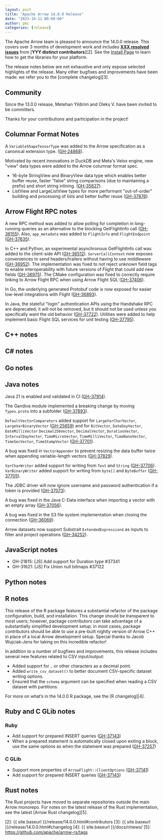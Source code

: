 ```yaml
---
layout: post
title: "Apache Arrow 14.0.0 Release"
date: "2023-10-11 00:00:00"
author: pmc
categories: [release]
---
```

<!--
{% comment %}
Licensed to the Apache Software Foundation (ASF) under one or more
contributor license agreements.  See the NOTICE file distributed with
this work for additional information regarding copyright ownership.
The ASF licenses this file to you under the Apache License, Version 2.0
(the "License"); you may not use this file except in compliance with
the License.  You may obtain a copy of the License at

http://www.apache.org/licenses/LICENSE-2.0

Unless required by applicable law or agreed to in writing, software
distributed under the License is distributed on an "AS IS" BASIS,
WITHOUT WARRANTIES OR CONDITIONS OF ANY KIND, either express or implied.
See the License for the specific language governing permissions and
limitations under the License.
{% endcomment %}
-->


The Apache Arrow team is pleased to announce the 14.0.0 release. This covers
over 3 months of development work and includes [**XXX resolved issues**][1]
from [**YYY distinct contributors**][2]. See the [Install Page](https://arrow.apache.org/install/)
to learn how to get the libraries for your platform.

The release notes below are not exhaustive and only expose selected highlights
of the release. Many other bugfixes and improvements have been made: we refer
you to the [complete changelog][3].

## Community

Since the 13.0.0 release, Metehan Yildirim and Oleks V. have been invited to be committers.

Thanks for your contributions and participation in the project!

## Columnar Format Notes

A `VariableShapeTensorType` was added to the Arrow specification as a canonical extension type. ([GH-24868](https://github.com/apache/arrow/issues/24868)).

Motivated by recent innovations in DuckDB and Meta's Velox engine, new "view" data types were added to the Arrow columnar format spec. 

* 16-byte StringView and BinaryView data type which enables better buffer reuse, faster "false" string comparisons (due to maintaining a prefix) and short string inlining. ([GH-35627](https://github.com/apache/arrow/issues/35627)).
* ListView and LargeListView types for more performant "out-of-order" building and processing of lists and better buffer reuse ([GH-37876](https://github.com/apache/arrow/issues/37876)).

## Arrow Flight RPC notes

A new RPC method was added to allow polling for completion in long-running queries as an alternative to the blocking GetFlightInfo call ([GH-36155](https://github.com/apache/arrow/issues/36155)). Also, `app_metadata` was added to `FlightInfo` and `FlightEndpoint` ([GH-37635](https://github.com/apache/arrow/issues/37635)).

In C++ and Python, an experimental asynchronous GetFlightInfo call was added to the client-side API ([GH-36512](https://github.com/apache/arrow/issues/36512)). `ServerCallContext` now exposes conveniences to send headers/trailers without having to use middleware ([GH-36952](https://github.com/apache/arrow/issues/36952)). The implementation was fixed to not reject unknown field tags to enable interoperability with future versions of Flight that could add new fields ([GH-36975](https://github.com/apache/arrow/issues/36975)). The CMake configuration was fixed to correctly require linking to Arrow Flight RPC when using Arrow Flight SQL ([GH-37406](https://github.com/apache/arrow/issues/37406)). 

In Go, the underlying generated Protobuf code is now exposed for easier low-level integrations with Flight ([GH-36893](https://github.com/apache/arrow/issues/36893)). 

In Java, the stateful "login" authentication APIs using the Handshake RPC are deprecated; it will not be removed, but it should not be used unless you specifically want the old behavior ([GH-37722](https://github.com/apache/arrow/issues/37722)). Utilities were added to help implement basic Flight SQL services for unit testing ([GH-37795](https://github.com/apache/arrow/issues/37795)).

## C++ notes

## C# notes

## Go notes

## Java notes

Java 21 is enabled and validated in CI ([GH-37914](https://github.com/apache/arrow/issues/37914)).

The Gandiva module implemented a breaking change by moving `Types.proto` into a subfolder ([GH-37893](https://github.com/apache/arrow/issues/37893)).

`DefaultVectorComparators` added support for `LargeVarCharVector`, `LargeVarBinaryVector` ([GH-25659](https://github.com/apache/arrow/issues/25659)) and for `BitVector`, `DateDayVector`, `DateMilliVector`
`Decimal256Vector`, `DecimalVector`, `DurationVector`, `IntervalDayVector`, `TimeMicroVector`, `TimeMilliVector`, `TimeNanoVector`, `TimeSecVector`, `TimeStampVector` ([GH-37701](https://github.com/apache/arrow/issues/37701)).

A bug was fixed in `VectorAppender` to prevent resizing the data buffer twice when appending variable-length vectors ([GH-37829](https://github.com/apache/arrow/issues/37829)).

`VarCharWriter` added support for writing from `Text` and `String` ([GH-37706](https://github.com/apache/arrow/issues/37706)). `VarBinaryWriter` added support for writing from `byte[]` and `ByteBuffer` ([GH-37705](https://github.com/apache/arrow/issues/37705)).

The JDBC driver will now ignore username and password authentication if a token is provided ([GH-37073](https://github.com/apache/arrow/issues/37073)).

A bug was fixed in the Java C-Data interface when importing a vector with an empty array ([GH-37056](https://github.com/apache/arrow/issues/37056)).

A bug was fixed in the S3 file system implementation when closing the connection ([GH-36069](https://github.com/apache/arrow/issues/36069)).

Arrow datasets now support Substrait `ExtendedExpression`s as inputs to filter and project operations ([GH-34252](https://github.com/apache/arrow/issues/34252)).

## JavaScript notes

* GH-21815: [JS] Add support for Duration type #37341
* GH-31621: [JS] Fix Union null bitmaps #37122

## Python notes


## R notes

This release of the R package features a substantial refactor of the package configuration, build, and installation. This change should be transparent to most users; however, package contributors can take advantage of a substantially simplified development setup: in most cases, package contributors should be able to use a pre-built nightly version of Arrow C++ in place of a local Arrow development setup. Special thanks to Jacob Wujciak-Jens for taking on this incredible refactor!

In addition to a number of bugfixes and improvements, this release includes several new features related to CSV input/output:

- Added support for `,` or other characters as a decimal point.
- Added `write_csv_dataset()` to better document CSV-specific dataset writing options.
- Ensured that the `schema` argument can be specified when reading a CSV dataset with partitions.

For more on what’s in the 14.0.0 R package, see the [R changelog][4].

## Ruby and C GLib notes

### Ruby

- Add support for prepared INSERT queries ([GH-37143](https://github.com/apache/arrow/issues/37143))
- When a prepared statement is automatically closed upon exiting a block, use the same options as when the statement was prepared ([GH-37257](https://github.com/apache/arrow/issues/37257))

### C GLib

- Support more properties of `ArrowFlight::ClientOptions` ([GH-37141](https://github.com/apache/arrow/issues/37141))
- Add support for prepared INSERT queries ([GH-37143](https://github.com/apache/arrow/issues/37143))


## Rust notes

The Rust projects have moved to separate repositories outside the
main Arrow monorepo. For notes on the latest release of the Rust
implementation, see the latest [Arrow Rust changelog][5].

[1]: https://github.com/apache/arrow/milestone/55?closed=1
[2]: {{ site.baseurl }}/release/14.0.0.html#contributors
[3]: {{ site.baseurl }}/release/14.0.0.html#changelog
[4]: {{ site.baseurl }}/docs/r/news/
[5]: https://github.com/apache/arrow-rs/tags
